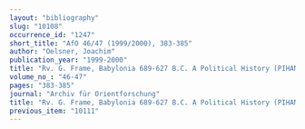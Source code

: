 ```yaml
---
layout: "bibliography"
slug: "10108"
occurrence_id: "1247"
short_title: "AfO 46/47 (1999/2000), 383-385"
author: "Oelsner, Joachim"
publication_year: "1999-2000"
title: "Rv. G. Frame, Babylonia 689-627 B.C. A Political History (PIHANS 69, 1992)"
volume_no_: "46-47"
pages: "383-385"
journal: "Archiv für Orientforschung"
title: "Rv. G. Frame, Babylonia 689-627 B.C. A Political History (PIHANS 69, 1992)"
previous_item: "10111"
---
```

